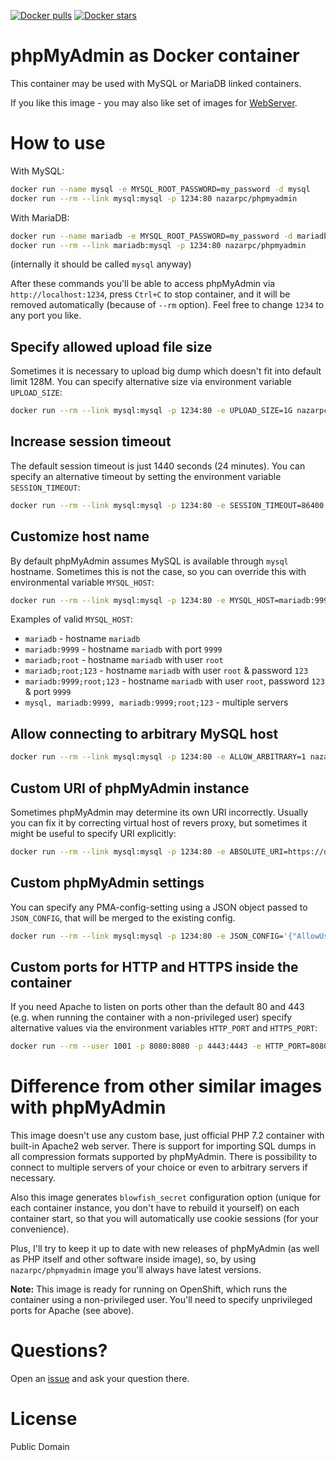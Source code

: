 [![Docker pulls](https://img.shields.io/docker/pulls/nazarpc/phpmyadmin.svg?label=Docker+pulls)](https://registry.hub.docker.com/u/nazarpc/phpmyadmin/)
[![Docker stars](https://img.shields.io/docker/stars/nazarpc/phpmyadmin.svg?label=Docker+stars)](https://registry.hub.docker.com/u/nazarpc/phpmyadmin/)

# phpMyAdmin as Docker container
This container may be used with MySQL or MariaDB linked containers.

If you like this image - you may also like set of images for [WebServer](https://github.com/nazar-pc/docker-webserver).

# How to use
With MySQL:
```bash
docker run --name mysql -e MYSQL_ROOT_PASSWORD=my_password -d mysql
docker run --rm --link mysql:mysql -p 1234:80 nazarpc/phpmyadmin
```

With MariaDB:
```bash
docker run --name mariadb -e MYSQL_ROOT_PASSWORD=my_password -d mariadb
docker run --rm --link mariadb:mysql -p 1234:80 nazarpc/phpmyadmin
```
(internally it should be called `mysql` anyway)

After these commands you'll be able to access phpMyAdmin via `http://localhost:1234`, press `Ctrl+C` to stop container, and it will be removed automatically (because of `--rm` option). Feel free to change `1234` to any port you like.

## Specify allowed upload file size
Sometimes it is necessary to upload big dump which doesn't fit into default limit 128M. You can specify alternative size via environment variable `UPLOAD_SIZE`:
```bash
docker run --rm --link mysql:mysql -p 1234:80 -e UPLOAD_SIZE=1G nazarpc/phpmyadmin
```

## Increase session timeout
The default session timeout is just 1440 seconds (24 minutes). You can specify an alternative timeout by setting the environment variable `SESSION_TIMEOUT`:
```bash
docker run --rm --link mysql:mysql -p 1234:80 -e SESSION_TIMEOUT=86400 nazarpc/phpmyadmin
```

## Customize host name
By default phpMyAdmin assumes MySQL is available through `mysql` hostname. Sometimes this is not the case, so you can override this with environmental variable `MYSQL_HOST`:
```bash
docker run --rm --link mysql:mysql -p 1234:80 -e MYSQL_HOST=mariadb:9999 nazarpc/phpmyadmin
```
Examples of valid `MYSQL_HOST`:
* `mariadb` - hostname `mariadb`
* `mariadb:9999` - hostname `mariadb` with port `9999`
* `mariadb;root` - hostname `mariadb` with user `root`
* `mariadb;root;123` - hostname `mariadb` with user `root` & password `123`
* `mariadb:9999;root;123` - hostname `mariadb` with user `root`, password `123` & port `9999`
* `mysql, mariadb:9999, mariadb:9999;root;123` - multiple servers

## Allow connecting to arbitrary MySQL host
```bash
docker run --rm --link mysql:mysql -p 1234:80 -e ALLOW_ARBITRARY=1 nazarpc/phpmyadmin
```

## Custom URI of phpMyAdmin instance
Sometimes phpMyAdmin may determine its own URI incorrectly. Usually you can fix it by correcting virtual host of revers proxy,  but sometimes it might be useful to specify URI explicitly:
```bash
docker run --rm --link mysql:mysql -p 1234:80 -e ABSOLUTE_URI=https://domain.tld/phpmyadmin nazarpc/phpmyadmin
```

## Custom phpMyAdmin settings
You can specify any PMA-config-setting using a JSON object passed to `JSON_CONFIG`, that will be merged to the existing config.
```bash
docker run --rm --link mysql:mysql -p 1234:80 -e JSON_CONFIG='{"AllowUserDropDatabase": true,"MaxTableList": 450, "NavigationTreeTableSeparator": "_"}' nazarpc/phpmyadmin
```

## Custom ports for HTTP and HTTPS inside the container
If you need Apache to listen on ports other than the default 80 and 443 (e.g. when running the container with a non-privileged user) specify alternative values via the environment variables `HTTP_PORT` and `HTTPS_PORT`:
```bash
docker run --rm --user 1001 -p 8080:8080 -p 4443:4443 -e HTTP_PORT=8080 -e HTTPS_PORT=4443 nazarpc/phpmyadmin
```

# Difference from other similar images with phpMyAdmin
This image doesn't use any custom base, just official PHP 7.2 container with built-in Apache2 web server.
There is support for importing SQL dumps in all compression formats supported by phpMyAdmin.
There is possibility to connect to multiple servers of your choice or even to arbitrary servers if necessary.

Also this image generates `blowfish_secret` configuration option (unique for each container instance, you don't have to rebuild it yourself) on each container start, so that you will automatically use cookie sessions (for your convenience).

Plus, I'll try to keep it up to date with new releases of phpMyAdmin (as well as PHP itself and other software inside image), so, by using `nazarpc/phpmyadmin` image you'll always have latest versions.

**Note:** This image is ready for running on OpenShift, which runs the container using a non-privileged user. You'll need to specify unprivileged ports for Apache (see above).

# Questions?
Open an [issue](https://github.com/nazar-pc/docker-phpmyadmin/issues) and ask your question there.

# License
Public Domain
